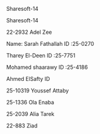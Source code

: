 Sharesoft-14


Sharesoft-14

22-2932 Adel Zee




Name: Sarah Fathallah ID :25-0270

Tharey El-Deen ID :25-7751

Mohamed shaarawy  ID :25-4186


Ahmed ElSafty ID

25-10319 Youssef Attaby

25-1336 Ola Enaba



25-2039 Alia Tarek

22-883 Ziad
